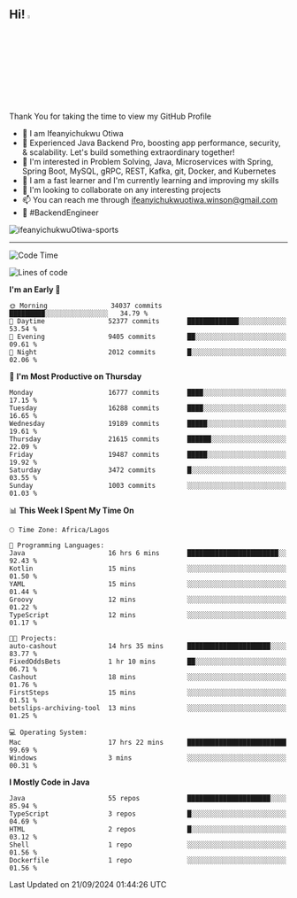 <!-- BLOG-POST-LIST:START --><!-- BLOG-POST-LIST:END -->

## Hi! <img src="https://media.giphy.com/media/hvRJCLFzcasrR4ia7z/giphy.gif" width="4%"> 

Thank You for taking the time to view my GitHub Profile

- 👋 I am Ifeanyichukwu Otiwa
- 🚀 Experienced Java Backend Pro, boosting app performance, security, & scalability. Let's build something extraordinary together!
- 👀 I'm interested in Problem Solving, Java, Microservices with Spring, Spring Boot, MySQL, gRPC, REST, Kafka, git, Docker, and Kubernetes
- 🌱 I am a fast learner and I'm currently learning and improving my skills
- 💞️ I'm looking to collaborate on any interesting projects
- 📫 You can reach me through ifeanyichukwuotiwa.winson@gmail.com
- 🚀 #BackendEngineer

<p align="left" marginTop="10px"> <img src="https://komarev.com/ghpvc/?username=ifeanyichukwuOtiwa-sports&label=Profile%20views&color=0e75b6&style=for-the-badge" alt="ifeanyichukwuOtiwa-sports" /> </p>

***

<!--START_SECTION:waka-->
![Code Time](http://img.shields.io/badge/Code%20Time-2%2C910%20hrs%2047%20mins-blue)

![Lines of code](https://img.shields.io/badge/From%20Hello%20World%20I%27ve%20Written-23.9%20million%20lines%20of%20code-blue)

**I'm an Early 🐤** 

```text
🌞 Morning                34037 commits       █████████░░░░░░░░░░░░░░░░   34.79 % 
🌆 Daytime                52377 commits       █████████████░░░░░░░░░░░░   53.54 % 
🌃 Evening                9405 commits        ██░░░░░░░░░░░░░░░░░░░░░░░   09.61 % 
🌙 Night                  2012 commits        █░░░░░░░░░░░░░░░░░░░░░░░░   02.06 % 
```
📅 **I'm Most Productive on Thursday** 

```text
Monday                   16777 commits       ████░░░░░░░░░░░░░░░░░░░░░   17.15 % 
Tuesday                  16288 commits       ████░░░░░░░░░░░░░░░░░░░░░   16.65 % 
Wednesday                19189 commits       █████░░░░░░░░░░░░░░░░░░░░   19.61 % 
Thursday                 21615 commits       ██████░░░░░░░░░░░░░░░░░░░   22.09 % 
Friday                   19487 commits       █████░░░░░░░░░░░░░░░░░░░░   19.92 % 
Saturday                 3472 commits        █░░░░░░░░░░░░░░░░░░░░░░░░   03.55 % 
Sunday                   1003 commits        ░░░░░░░░░░░░░░░░░░░░░░░░░   01.03 % 
```


📊 **This Week I Spent My Time On** 

```text
🕑︎ Time Zone: Africa/Lagos

💬 Programming Languages: 
Java                     16 hrs 6 mins       ███████████████████████░░   92.43 % 
Kotlin                   15 mins             ░░░░░░░░░░░░░░░░░░░░░░░░░   01.50 % 
YAML                     15 mins             ░░░░░░░░░░░░░░░░░░░░░░░░░   01.44 % 
Groovy                   12 mins             ░░░░░░░░░░░░░░░░░░░░░░░░░   01.22 % 
TypeScript               12 mins             ░░░░░░░░░░░░░░░░░░░░░░░░░   01.17 % 

🐱‍💻 Projects: 
auto-cashout             14 hrs 35 mins      █████████████████████░░░░   83.77 % 
FixedOddsBets            1 hr 10 mins        ██░░░░░░░░░░░░░░░░░░░░░░░   06.71 % 
Cashout                  18 mins             ░░░░░░░░░░░░░░░░░░░░░░░░░   01.76 % 
FirstSteps               15 mins             ░░░░░░░░░░░░░░░░░░░░░░░░░   01.51 % 
betslips-archiving-tool  13 mins             ░░░░░░░░░░░░░░░░░░░░░░░░░   01.25 % 

💻 Operating System: 
Mac                      17 hrs 22 mins      █████████████████████████   99.69 % 
Windows                  3 mins              ░░░░░░░░░░░░░░░░░░░░░░░░░   00.31 % 
```

**I Mostly Code in Java** 

```text
Java                     55 repos            █████████████████████░░░░   85.94 % 
TypeScript               3 repos             █░░░░░░░░░░░░░░░░░░░░░░░░   04.69 % 
HTML                     2 repos             █░░░░░░░░░░░░░░░░░░░░░░░░   03.12 % 
Shell                    1 repo              ░░░░░░░░░░░░░░░░░░░░░░░░░   01.56 % 
Dockerfile               1 repo              ░░░░░░░░░░░░░░░░░░░░░░░░░   01.56 % 
```




 Last Updated on 21/09/2024 01:44:26 UTC
<!--END_SECTION:waka-->

<!--
<p align="center">
![trophy](https://github-profile-trophy.vercel.app/?username=ifeanyichukwuOtiwa-sports&theme=onedark) (https://github.com/ryo-ma/github-profile-trophy)
</p>
-->

<!---
ifeanyi-otiwa/ifeanyi-otiwa is a ✨ special ✨ repository because its `README.md` (this file) appears on your GitHub profile.
You can click the Preview link to take a look at your changes.
--->
